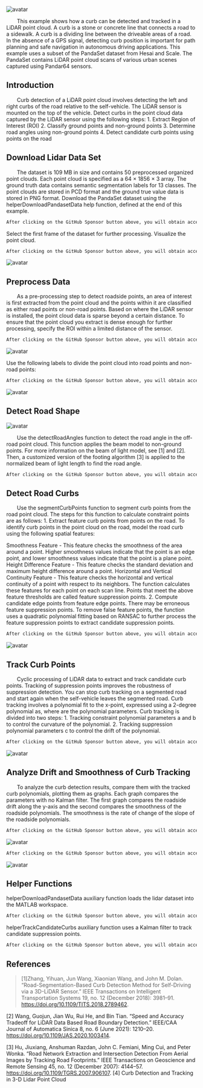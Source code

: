  ![avatar]( 1c402d73a46f49c6a7c11ff4d82e74b4.png) 

   This example shows how a curb can be detected and tracked in a LiDAR point cloud. A curb is a stone or concrete line that connects a road to a sidewalk. A curb is a dividing line between the driveable areas of a road. In the absence of a GPS signal, detecting curb position is important for path planning and safe navigation in autonomous driving applications. This example uses a subset of the PandaSet dataset from Hesai and Scale. The PandaSet contains LiDAR point cloud scans of various urban scenes captured using Pandar64 sensors. 

##  Introduction 

   Curb detection of a LiDAR point cloud involves detecting the left and right curbs of the road relative to the self-vehicle. The LiDAR sensor is mounted on the top of the vehicle. Detect curbs in the point cloud data captured by the LiDAR sensor using the following steps: 1. Extract Region of Interest (ROI) 2. Classify ground points and non-ground points 3. Determine road angles using non-ground points 4. Detect candidate curb points using points on the road 

##  Download Lidar Data Set 

   The dataset is 109 MB in size and contains 50 preprocessed organized point clouds. Each point cloud is specified as a 64 × 1856 × 3 array. The ground truth data contains semantic segmentation labels for 13 classes. The point clouds are stored in PCD format and the ground true value data is stored in PNG format. Download the PandaSet dataset using the helperDownloadPandasetData help function, defined at the end of this example. 

  ```python  
After clicking on the GitHub Sponsor button above, you will obtain access permissions to my private code repository ( https://github.com/slowlon/my_code_bar ) to view this blog code. By searching the code number of this blog, you can find the code you need, code number is: 2024020309574511657
  ```  
 Select the first frame of the dataset for further processing. Visualize the point cloud. 

  ```python  
After clicking on the GitHub Sponsor button above, you will obtain access permissions to my private code repository ( https://github.com/slowlon/my_code_bar ) to view this blog code. By searching the code number of this blog, you can find the code you need, code number is: 2024020309574511657
  ```  
 ![avatar]( 90d47fb9aa0f4b0f86e2ee7e69855878.png) 

##  Preprocess Data 

   As a pre-processing step to detect roadside points, an area of interest is first extracted from the point cloud and the points within it are classified as either road points or non-road points. Based on where the LiDAR sensor is installed, the point cloud data is sparse beyond a certain distance. To ensure that the point cloud you extract is dense enough for further processing, specify the ROI within a limited distance of the sensor. 

  ```python  
After clicking on the GitHub Sponsor button above, you will obtain access permissions to my private code repository ( https://github.com/slowlon/my_code_bar ) to view this blog code. By searching the code number of this blog, you can find the code you need, code number is: 2024020309574511657
  ```  
 ![avatar]( 11197cfdf27c457cb55fef15afa0c58c.png) 

 Use the following labels to divide the point cloud into road points and non-road points:  

  ```python  
After clicking on the GitHub Sponsor button above, you will obtain access permissions to my private code repository ( https://github.com/slowlon/my_code_bar ) to view this blog code. By searching the code number of this blog, you can find the code you need, code number is: 2024020309574511657
  ```  
 ![avatar]( 064b0e2290494c4cb0286b4754cd5837.png) 

##  Detect Road Shape 

 ![avatar]( 03000518c87d46b3b1027bf9a96cbe84.png) 

   Use the detectRoadAngles function to detect the road angle in the off-road point cloud. This function applies the beam model to non-ground points. For more information on the beam of light model, see [1] and [2]. Then, a customized version of the footing algorithm [3] is applied to the normalized beam of light length to find the road angle.  

  ```python  
After clicking on the GitHub Sponsor button above, you will obtain access permissions to my private code repository ( https://github.com/slowlon/my_code_bar ) to view this blog code. By searching the code number of this blog, you can find the code you need, code number is: 2024020309574511657
  ```  
##  Detect Road Curbs 

   Use the segmentCurbPoints function to segment curb points from the road point cloud. The steps for this function to calculate constraint points are as follows: 1. Extract feature curb points from points on the road. To identify curb points in the point cloud on the road, model the road curb using the following spatial features: 

 Smoothness Feature - This feature checks the smoothness of the area around a point. Higher smoothness values indicate that the point is an edge point, and lower smoothness values indicate that the point is a plane point. Height Difference Feature - This feature checks the standard deviation and maximum height difference around a point. Horizontal and Vertical Continuity Feature - This feature checks the horizontal and vertical continuity of a point with respect to its neighbors. The function calculates these features for each point on each scan line. Points that meet the above feature thresholds are called feature suppression points. 2. Compute candidate edge points from feature edge points. There may be erroneous feature suppression points. To remove false feature points, the function uses a quadratic polynomial fitting based on RANSAC to further process the feature suppression points to extract candidate suppression points. 

  ```python  
After clicking on the GitHub Sponsor button above, you will obtain access permissions to my private code repository ( https://github.com/slowlon/my_code_bar ) to view this blog code. By searching the code number of this blog, you can find the code you need, code number is: 2024020309574511657
  ```  
 ![avatar]( c4bc9b16f72b4eb6a56b4cbb417e7303.png) 

##  Track Curb Points 

   Cyclic processing of LiDAR data to extract and track candidate curb points. Tracking of suppression points improves the robustness of suppression detection. You can stop curb tracking on a segmented road and start again when the self-vehicle leaves the segmented road. Curb tracking involves a polynomial fit to the x-point, expressed using a 2-degree polynomial as, where are the polynomial parameters. Curb tracking is divided into two steps: 1. Tracking constraint polynomial parameters a and b to control the curvature of the polynomial. 2. Tracking suppression polynomial parameters c to control the drift of the polynomial. 

  ```python  
After clicking on the GitHub Sponsor button above, you will obtain access permissions to my private code repository ( https://github.com/slowlon/my_code_bar ) to view this blog code. By searching the code number of this blog, you can find the code you need, code number is: 2024020309574511657
  ```  
 ![avatar]( d9a86b8183e244ab81b1065d4e8487f2.png) 

##  Analyze Drift and Smoothness of Curb Tracking 

   To analyze the curb detection results, compare them with the tracked curb polynomials, plotting them as graphs. Each graph compares the parameters with no Kalman filter. The first graph compares the roadside drift along the y-axis and the second compares the smoothness of the roadside polynomials. The smoothness is the rate of change of the slope of the roadside polynomials. 

  ```python  
After clicking on the GitHub Sponsor button above, you will obtain access permissions to my private code repository ( https://github.com/slowlon/my_code_bar ) to view this blog code. By searching the code number of this blog, you can find the code you need, code number is: 2024020309574511657
  ```  
 ![avatar]( 3c972f92fce043048997984ba0a3cefc.png) 

  ```python  
After clicking on the GitHub Sponsor button above, you will obtain access permissions to my private code repository ( https://github.com/slowlon/my_code_bar ) to view this blog code. By searching the code number of this blog, you can find the code you need, code number is: 2024020309574511657
  ```  
 ![avatar]( 15f178ab7d6f44ca96e27d9c3a362262.png) 

##  Helper Functions 

 helperDownloadPandasetData auxiliary function loads the lidar dataset into the MATLAB workspace. 

  ```python  
After clicking on the GitHub Sponsor button above, you will obtain access permissions to my private code repository ( https://github.com/slowlon/my_code_bar ) to view this blog code. By searching the code number of this blog, you can find the code you need, code number is: 2024020309574511657
  ```  
 helperTrackCandidateCurbs auxiliary function uses a Kalman filter to track candidate suppression points. 

  ```python  
After clicking on the GitHub Sponsor button above, you will obtain access permissions to my private code repository ( https://github.com/slowlon/my_code_bar ) to view this blog code. By searching the code number of this blog, you can find the code you need, code number is: 2024020309574511657
  ```  
##  References 

>  [1]Zhang, Yihuan, Jun Wang, Xiaonian Wang, and John M. Dolan. “Road-Segmentation-Based Curb Detection Method for Self-Driving via a 3D-LiDAR Sensor.” IEEE Transactions on Intelligent Transportation Systems 19, no. 12 (December 2018): 3981–91. https://doi.org/10.1109/TITS.2018.2789462.

[2] Wang, Guojun, Jian Wu, Rui He, and Bin Tian. “Speed and Accuracy Tradeoff for LiDAR Data Based Road Boundary Detection.” IEEE/CAA Journal of Automatica Sinica 8, no. 6 (June 2021): 1210–20. https://doi.org/10.1109/JAS.2020.1003414.

[3] Hu, Jiuxiang, Anshuman Razdan, John C. Femiani, Ming Cui, and Peter Wonka. “Road Network Extraction and Intersection Detection From Aerial Images by Tracking Road Footprints.” IEEE Transactions on Geoscience and Remote Sensing 45, no. 12 (December 2007): 4144–57. https://doi.org/10.1109/TGRS.2007.906107. [4] Curb Detection and Tracking in 3-D Lidar Point Cloud 

